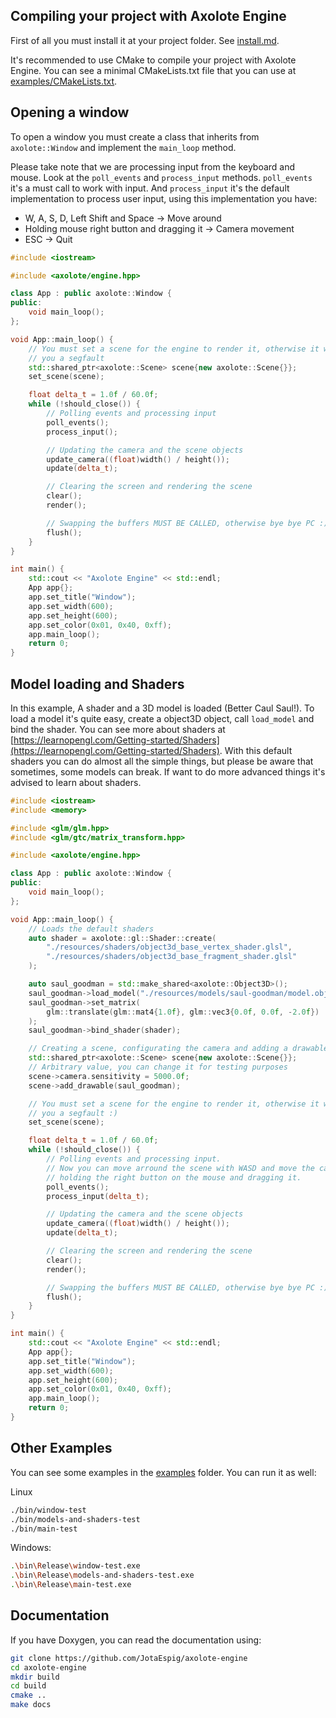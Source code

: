 ## Compiling your project with Axolote Engine

First of all you must install it at your project folder. See [install.md](install.md).

It's recommended to use CMake to compile your project with Axolote Engine.
You can see a minimal CMakeLists.txt file that you can use at [examples/CMakeLists.txt](examples/CMakeLists.txt).

## Opening a window

To open a window you must create a class that inherits from `axolote::Window` and implement the `main_loop` method.

Please take note that we are processing input from the keyboard and mouse.
Look at the `poll_events` and `process_input` methods. `poll_events` it's a must call to work with input.
And `process_input` it's the default implementation to process user input, using this implementation you have:

-   W, A, S, D, Left Shift and Space -> Move around
-   Holding mouse right button and dragging it -> Camera movement
-   ESC -> Quit

```cpp
#include <iostream>

#include <axolote/engine.hpp>

class App : public axolote::Window {
public:
    void main_loop();
};

void App::main_loop() {
    // You must set a scene for the engine to render it, otherwise it will give
    // you a segfault
    std::shared_ptr<axolote::Scene> scene{new axolote::Scene{}};
    set_scene(scene);

    float delta_t = 1.0f / 60.0f;
    while (!should_close()) {
        // Polling events and processing input
        poll_events();
        process_input();

        // Updating the camera and the scene objects
        update_camera((float)width() / height());
        update(delta_t);

        // Clearing the screen and rendering the scene
        clear();
        render();

        // Swapping the buffers MUST BE CALLED, otherwise bye bye PC :)
        flush();
    }
}

int main() {
    std::cout << "Axolote Engine" << std::endl;
    App app{};
    app.set_title("Window");
    app.set_width(600);
    app.set_height(600);
    app.set_color(0x01, 0x40, 0xff);
    app.main_loop();
    return 0;
}
```

## Model loading and Shaders

In this example, A shader and a 3D model is loaded (Better Caul Saul!).
To load a model it's quite easy, create a object3D object, call `load_model` and bind the shader.
You can see more about shaders at [https://learnopengl.com/Getting-started/Shaders](https://learnopengl.com/Getting-started/Shaders).
With this default shaders you can do almost all the simple things, but please be aware that sometimes, some models can break.
If want to do more advanced things it's advised to learn about shaders.

```cpp
#include <iostream>
#include <memory>

#include <glm/glm.hpp>
#include <glm/gtc/matrix_transform.hpp>

#include <axolote/engine.hpp>

class App : public axolote::Window {
public:
    void main_loop();
};

void App::main_loop() {
    // Loads the default shaders
    auto shader = axolote::gl::Shader::create(
        "./resources/shaders/object3d_base_vertex_shader.glsl",
        "./resources/shaders/object3d_base_fragment_shader.glsl"
    );

    auto saul_goodman = std::make_shared<axolote::Object3D>();
    saul_goodman->load_model("./resources/models/saul-goodman/model.obj");
    saul_goodman->set_matrix(
        glm::translate(glm::mat4{1.0f}, glm::vec3{0.0f, 0.0f, -2.0f})
    );
    saul_goodman->bind_shader(shader);

    // Creating a scene, configurating the camera and adding a drawable object
    std::shared_ptr<axolote::Scene> scene{new axolote::Scene{}};
    // Arbitrary value, you can change it for testing purposes
    scene->camera.sensitivity = 5000.0f;
    scene->add_drawable(saul_goodman);

    // You must set a scene for the engine to render it, otherwise it will give
    // you a segfault :)
    set_scene(scene);

    float delta_t = 1.0f / 60.0f;
    while (!should_close()) {
        // Polling events and processing input.
        // Now you can move arround the scene with WASD and move the camera
        // holding the right button on the mouse and dragging it.
        poll_events();
        process_input(delta_t);

        // Updating the camera and the scene objects
        update_camera((float)width() / height());
        update(delta_t);

        // Clearing the screen and rendering the scene
        clear();
        render();

        // Swapping the buffers MUST BE CALLED, otherwise bye bye PC :)
        flush();
    }
}

int main() {
    std::cout << "Axolote Engine" << std::endl;
    App app{};
    app.set_title("Window");
    app.set_width(600);
    app.set_height(600);
    app.set_color(0x01, 0x40, 0xff);
    app.main_loop();
    return 0;
}
```

## Other Examples

You can see some examples in the [examples](examples) folder.
You can run it as well:

Linux

```bash
./bin/window-test
./bin/models-and-shaders-test
./bin/main-test
```

Windows:

```bash
.\bin\Release\window-test.exe
.\bin\Release\models-and-shaders-test.exe
.\bin\Release\main-test.exe
```

## Documentation

If you have Doxygen, you can read the documentation using:

```bash
git clone https://github.com/JotaEspig/axolote-engine
cd axolote-engine
mkdir build
cd build
cmake ..
make docs
```
